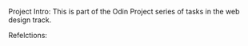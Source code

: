 Project Intro:
This is part of the Odin Project series of tasks in the web design track.

Refelctions: